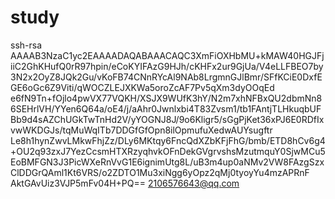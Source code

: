 # study
ssh-rsa AAAAB3NzaC1yc2EAAAADAQABAAACAQC3XmFiOXHbMU+kMAW40HGJFjiiC2GhKHufQ0rR97hpin/eCoKYIFAzG9HJh/cKHFx2ur9GjUa/V4eLLFBEO7by3N2x2OyZ8JQk2Gu/vKoFB74CNnRYcAl9NAb8LrgmnGJlBmr/SFfKCiE0DxfEGE6oGc6Z9Viti/qWOCZLEJXKWa5oroZcAF7Pv5qXm3dyOOqEd
e6fN9Tn+fOjlo4pwVX77VQKH/XSJX9WUfK3hY/N2m7xhNFBxQU2dbmNn86SEHrlVH/YYen6Q64a/oE4/j/aAhr0Jwnlxbi4T83Zvsm1/tb1FAntjTLHkuqbUFBb9d4sAZChUGkTwTnHd2V/yYOGNJ8J/9o6Kligr5/sGgPjKet36xPJ6E0RDfIxvwWKDGJs/tqMuWqITb7DDGfGfOpn8ilOpmufuXedwAUYsugftr
Le8h1hynZwvLMkwFhjZz/DLy6MKtqy6FncQdXZbKFjFhG/bmb/ETD8hCv6g4+OU2q93zxJ7YezCcsmHTXRzyqhvkOFnDekGVgrvshsMzutmquY0SjwMCu5EoBMFGN3J3PicWXeRnVvG1E6ignimUtg8L/uB3m4up0aNMv2VW8FAzgSzxClDDGrQAml1Kt6VRS/o2ZDTO1Mu3xiNgg6yOpz2qMj0tyoyYu4mzAPRnF
AktGAvUiz3VJP5mFv04H+PQ== 2106576643@qq.com
